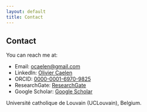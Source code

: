 ```yaml
---
layout: default
title: Contact
---
```


<h2>Contact</h2>

<p>You can reach me at:</p>

<ul>
  <li>Email: <a href="mailto:blablabla@gmail.com">ocaelen@gmail.com</a></li>
  <li>LinkedIn: <a href="https://www.linkedin.com/in/oliviercaelen" target="_blank">Olivier Caelen</a></li>
  <li>ORCID: <a href="https://orcid.org/0000-0001-6970-9825" target="_blank">0000-0001-6970-9825</a></li>
  <li>ResearchGate: <a href="#" target="_blank">ResearchGate</a></li>
  <li>Google Scholar: <a href="https://scholar.google.com" target="_blank">Google Scholar</a></li>
</ul>

<p>
  Université catholique de Louvain (UCLouvain), Belgium.
</p>

